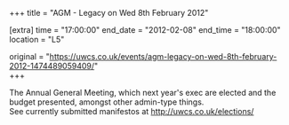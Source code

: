 +++
title = "AGM - Legacy on Wed 8th February 2012"

[extra]
time = "17:00:00"
end_date = "2012-02-08"
end_time = "18:00:00"
location = "L5"

original = "https://uwcs.co.uk/events/agm-legacy-on-wed-8th-february-2012-1474489059409/"    
+++

The Annual General Meeting, which next year's exec are elected and the budget presented, amongst other admin-type things.  
See currently submitted manifestos at http://uwcs.co.uk/elections/

